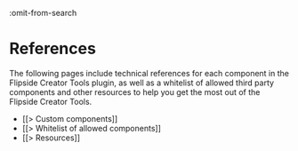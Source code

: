 :omit-from-search

# References

The following pages include technical references for each component in the Flipside Creator Tools plugin, as well as a whitelist of allowed third party components and other resources to help you get the most out of the Flipside Creator Tools.

* [[> Custom components]]
* [[> Whitelist of allowed components]]
* [[> Resources]]

